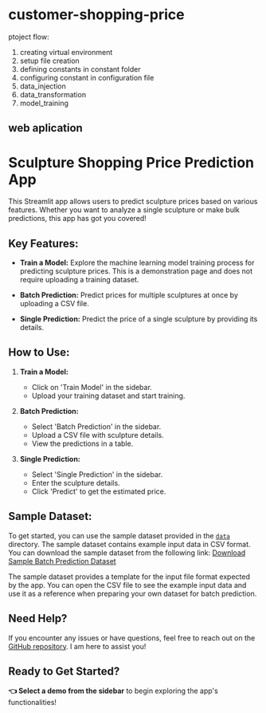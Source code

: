 # customer-shopping-price

ptoject flow:
1. creating virtual environment
2. setup file creation
3. defining constants in constant folder
4. configuring constant in configuration file
5. data_injection 
6. data_transformation
7. model_training

## web aplication
# Sculpture Shopping Price Prediction App

This Streamlit app allows users to predict sculpture prices based on various features. Whether you want to analyze a single sculpture or make bulk predictions, this app has got you covered!

## Key Features:

- **Train a Model:** Explore the machine learning model training process for predicting sculpture prices. This is a demonstration page and does not require uploading a training dataset.

- **Batch Prediction:** Predict prices for multiple sculptures at once by uploading a CSV file.

- **Single Prediction:** Predict the price of a single sculpture by providing its details.

## How to Use:

1. **Train a Model:**
   - Click on 'Train Model' in the sidebar.
   - Upload your training dataset and start training.

2. **Batch Prediction:**
   - Select 'Batch Prediction' in the sidebar.
   - Upload a CSV file with sculpture details.
   - View the predictions in a table.

3. **Single Prediction:**
   - Select 'Single Prediction' in the sidebar.
   - Enter the sculpture details.
   - Click 'Predict' to get the estimated price.

## Sample Dataset:

To get started, you can use the sample dataset provided in the [`data`](data) directory. The sample dataset contains example input data in CSV format. You can download the sample dataset from the following link:
[Download Sample Batch Prediction Dataset](https://github.com/kalehariprasad/sculpture-shopping-price/tree/main/data)

The sample dataset provides a template for the input file format expected by the app. You can open the CSV file to see the example input data and use it as a reference when preparing your own dataset for batch prediction.

## Need Help?

If you encounter any issues or have questions, feel free to reach out on the [GitHub repository](https://github.com/kalehariprasad/sculpture-shopping-price). I am here to assist you!

## Ready to Get Started?

**👈 Select a demo from the sidebar** to begin exploring the app's functionalities!
